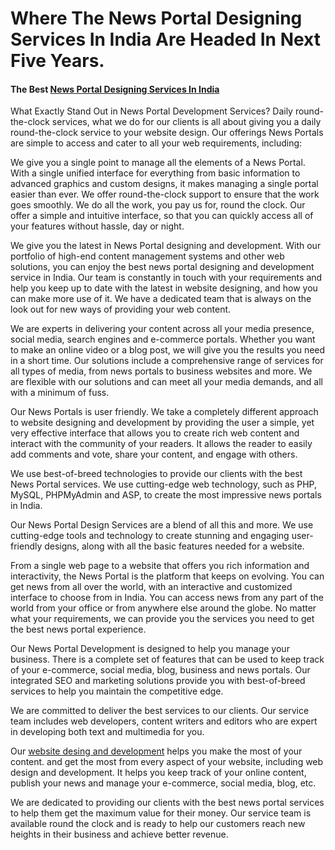 # Where The News Portal Designing Services In India Are Headed In Next Five Years.
#### The Best [News Portal Designing Services In India](https://traffictail.com/news-portal-development-company/)
What Exactly Stand Out in News Portal Development Services? Daily round-the-clock services, what we do for our clients is all about giving you a daily round-the-clock service to your website design. Our offerings News Portals are simple to access and cater to all your web requirements, including:

We give you a single point to manage all the elements of a News Portal. With a single unified interface for everything from basic information to advanced graphics and custom designs, it makes managing a single portal easier than ever. We offer round-the-clock support to ensure that the work goes smoothly. We do all the work, you pay us for, round the clock. Our offer a simple and intuitive interface, so that you can quickly access all of your features without hassle, day or night.

We give you the latest in News Portal designing and development. With our portfolio of high-end content management systems and other web solutions, you can enjoy the best news portal designing and development service in India. Our team is constantly in touch with your requirements and help you keep up to date with the latest in website designing, and how you can make more use of it. We have a dedicated team that is always on the look out for new ways of providing your web content.

We are experts in delivering your content across all your media presence, social media, search engines and e-commerce portals. Whether you want to make an online video or a blog post, we will give you the results you need in a short time. Our solutions include a comprehensive range of services for all types of media, from news portals to business websites and more. We are flexible with our solutions and can meet all your media demands, and all with a minimum of fuss.

Our News Portals is user friendly. We take a completely different approach to website designing and development by providing the user a simple, yet very effective interface that allows you to create rich web content and interact with the community of your readers. It allows the reader to easily add comments and vote, share your content, and engage with others.

We use best-of-breed technologies to provide our clients with the best News Portal services. We use cutting-edge web technology, such as PHP, MySQL, PHPMyAdmin and ASP, to create the most impressive news portals in India.

Our News Portal Design Services are a blend of all this and more. We use cutting-edge tools and technology to create stunning and engaging user-friendly designs, along with all the basic features needed for a website.

From a single web page to a website that offers you rich information and interactivity, the News Portal is the platform that keeps on evolving. You can get news from all over the world, with an interactive and customized interface to choose from in India. You can access news from any part of the world from your office or from anywhere else around the globe. No matter what your requirements, we can provide you the services you need to get the best news portal experience.

Our News Portal Development is designed to help you manage your business. There is a complete set of features that can be used to keep track of your e-commerce, social media, blog, business and news portals. Our integrated SEO and marketing solutions provide you with best-of-breed services to help you maintain the competitive edge.

We are committed to deliver the best services to our clients. Our service team includes web developers, content writers and editors who are expert in developing both text and multimedia for you.

Our [website desing and development](https://traffictail.com/) helps you make the most of your content. and get the most from every aspect of your website, including web design and development. It helps you keep track of your online content, publish your news and manage your e-commerce, social media, blog, etc.

We are dedicated to providing our clients with the best news portal services to help them get the maximum value for their money. Our service team is available round the clock and is ready to help our customers reach new heights in their business and achieve better revenue.
